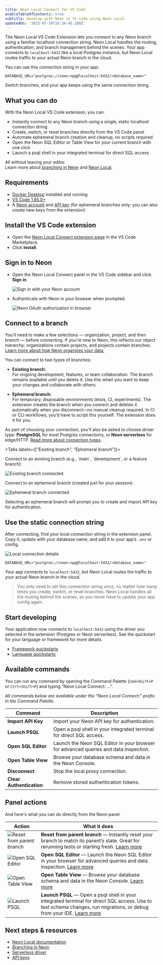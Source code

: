 ```yaml
---
title: Neon Local Connect for VS Code
enableTableOfContents: true
subtitle: Develop with Neon in VS Code using Neon Local
updatedOn: '2025-07-16T16:34:45.288Z'
---
```


The Neon Local VS Code Extension lets you connect to any Neon branch using a familiar localhost connection string. Neon Local handles the routing, authentication, and branch management behind the scenes. Your app connects to `localhost:5432` like a local Postgres instance, but Neon Local routes traffic to your actual Neon branch in the cloud.

You can use this connection string in your app:

```env
DATABASE_URL="postgres://neon:npg@localhost:5432/<database_name>"
```

Switch branches, and your app keeps using the same connection string.

## What you can do

With the Neon Local VS Code extension, you can:

- Instantly connect to any Neon branch using a single, static localhost connection string
- Create, switch, or reset branches directly from the VS Code panel
- Automate ephemeral branch creation and cleanup, no scripts required
- Open the Neon SQL Editor or Table View for your current branch with one click
- Launch a psql shell in your integrated terminal for direct SQL access

All without leaving your editor.  
Learn more about [branching in Neon](/docs/guides/branching-intro) and [Neon Local](/docs/local/neon-local).

## Requirements

- [Docker Desktop](https://www.docker.com/products/docker-desktop/) installed and running
- [VS Code 1.85.0+](https://code.visualstudio.com/)
- A [Neon account](https://neon.tech) and [API key](/docs/manage/api-keys) (for ephemeral branches only; you can also create new keys from the extension)

<Steps>

## Install the VS Code extension

- Open the [Neon Local Connect extension page](https://marketplace.visualstudio.com/items?itemName=databricks.neon-local-connect) in the VS Code Marketplace.
- Click **Install**.

## Sign in to Neon

- Open the Neon Local Connect panel in the VS Code sidebar and click **Sign in**.

  ![Sign in with your Neon account](/docs/local/sign-in.png)

- Authenticate with Neon in your browser when prompted.

  ![Neon OAuth authorization in browser](/docs/local/authorize.png)

## Connect to a branch

You'll need to make a few selections — organization, project, and then branch — before connecting. If you're new to Neon, this reflects our object hierarchy: organizations contain projects, and projects contain branches. [Learn more about how Neon organizes your data.](/docs/manage/overview)

You can connect to two types of branches:

- **Existing branch:**  
  For ongoing development, features, or team collaboration. The branch remains available until you delete it. Use this when you want to keep your changes and collaborate with others.

- **Ephemeral branch:**  
  For temporary, disposable environments (tests, CI, experiments). The extension creates the branch when you connect and deletes it automatically when you disconnect—no manual cleanup required. In CI or CLI workflows, you’d have to script this yourself. The extension does it for you.

As part of choosing your connection, you'll also be asked to choose driver type: **PostgreSQL** for most Postgres connections, or **Neon serverless** for edge/HTTP. [Read more about connection types](/docs/connect/choose-connection).

<Tabs labels={["Existing branch", "Ephemeral branch"]}>

<TabItem>
Connect to an existing branch (e.g., `main`, `development`, or a feature branch):

![Existing branch connected](/docs/local/connected.png)
</TabItem>

<TabItem>
Connect to an ephemeral branch (created just for your session):

![Ephemeral branch connected](/docs/local/ephemeral_connected.png)
</TabItem>

</Tabs>

<Admonition type="note">
Selecting an ephemeral branch will prompt you to create and import API key for authentication.
</Admonition>

## Use the static connection string

After connecting, find your local connection string in the extension panel. Copy it, update with your database name, and add it to your app’s `.env` or config.

![Local connection details](/docs/local/connection_string.png)

```env
DATABASE_URL="postgres://neon:npg@localhost:5432/<database_name>"
```

Your app connects to `localhost:5432`, but Neon Local routes the traffic to your actual Neon branch in the cloud.

> You only need to set this connection string once, no matter how many times you create, switch, or reset branches. Neon Local handles all the routing behind the scenes, so you never have to update your app config again.

## Start developing

Your application now connects to `localhost:5432` using the driver you selected in the extension (Postgres or Neon serverless). See the quickstart for your language or framework for more details.

- [Framework quickstarts](/docs/get-started-with-neon/frameworks)
- [Language quickstarts](/docs/get-started-with-neon/languages)

</Steps>

## Available commands

You can run any command by opening the Command Palette (`Cmd+Shift+P` or `Ctrl+Shift+P`) and typing “Neon Local Connect: ...”.

_All commands below are available under the “Neon Local Connect:” prefix in the Command Palette._

| Command                  | Description                                                                          |
| ------------------------ | ------------------------------------------------------------------------------------ |
| **Import API Key**       | Import your Neon API key for authentication.                                         |
| **Launch PSQL**          | Open a psql shell in your integrated terminal for direct SQL access.                 |
| **Open SQL Editor**      | Launch the Neon SQL Editor in your browser for advanced queries and data inspection. |
| **Open Table View**      | Browse your database schema and data in the Neon Console.                            |
| **Disconnect**           | Stop the local proxy connection.                                                     |
| **Clear Authentication** | Remove stored authentication tokens.                                                 |

## Panel actions

And here's what you can do directly from the Neon panel.

<table>
  <thead>
    <tr>
      <th>Action</th>
      <th>What it does</th>
    </tr>
  </thead>
  <tbody>
    <tr>
      <td>
        <img src="/docs/local/reset.png" alt="Reset from parent branch" style={{ verticalAlign: "middle" }} />
      </td>
      <td style={{ verticalAlign: "middle" }}>
        <strong>Reset from parent branch</strong> — Instantly reset your branch to match its parent’s state. Great for rerunning tests or starting fresh. <a href="/docs/guides/reset-from-parent">Learn more</a>
      </td>
    </tr>
    <tr>
      <td>
        <img src="/docs/local/sql-editor.png" alt="Open SQL Editor" style={{ verticalAlign: "middle" }} />
      </td>
      <td style={{ verticalAlign: "middle" }}>
        <strong>Open SQL Editor</strong> — Launch the Neon SQL Editor in your browser for advanced queries and data inspection. <a href="/docs/get-started-with-neon/query-with-neon-sql-editor">Learn more</a>
      </td>
    </tr>
    <tr>
      <td>
        <img src="/docs/local/table_view.png" alt="Open Table View" style={{ verticalAlign: "middle" }} />
      </td>
      <td style={{ verticalAlign: "middle" }}>
        <strong>Open Table View</strong> — Browse your database schema and data in the Neon Console. <a href="/docs/guides/tables">Learn more</a>
      </td>
    </tr>
    <tr>
      <td>
        <img src="/docs/local/psql.png" alt="Launch PSQL" style={{ verticalAlign: "middle" }} />
      </td>
      <td style={{ verticalAlign: "middle" }}>
        <strong>Launch PSQL</strong> — Open a psql shell in your integrated terminal for direct SQL access. Use to test schema changes, run migrations, or debug from your IDE. <a href="/docs/connect/query-with-psql-editor">Learn more</a>
      </td>
    </tr>
  </tbody>
</table>

## Next steps & resources

- [Neon Local documentation](/docs/local/neon-local)
- [Branching in Neon](/docs/guides/branching-intro)
- [Serverless driver](/docs/serverless/serverless-driver)
- [API keys](/docs/manage/api-keys)

<NeedHelp/>

